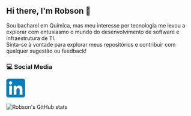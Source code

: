 ## Hi there, I'm Robson 👋

Sou bacharel em Química, mas meu interesse por tecnologia me levou a explorar com entusiasmo o mundo do desenvolvimento de software e infraestrutura de TI.  
Sinta-se à vontade para explorar meus repositórios e contribuir com qualquer sugestão ou feedback!

### :computer: Social Media
[<img src="https://raw.githubusercontent.com/felipez3r0/felipez3r0/master/assets/linkedin.svg" width="50">](https://www.linkedin.com/in/robsonmantovani/) 

![Robson's GitHub stats](https://github-readme-stats.vercel.app/apirobson817=robsondev&show_icons=true&theme=gruvbox&count_private=true&hide=prs)
<!--
Se o TypeScript ainda não aparecer, considere excluir repositórios que dominam o gráfico com:
&exclude_repo=nome-do-repo1,nome-do-repo2

Exemplo:
https://github-readme-stats.vercel.app/api/top-langs/?username=robson817&layout=compact&count_private=true&langs_count=10&exclude_repo=portfolio-html,landingpage-clone&v=2
-->

<!--
**robson817/robson817** is a ✨ _special_ ✨ repository because its `README.md` (this file) appears on your GitHub profile.
-->
